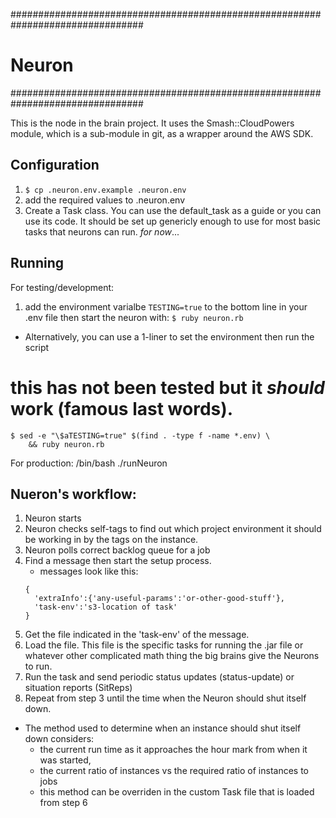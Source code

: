 ################################################################################
#                                       Neuron
################################################################################

This is the node in the brain project.  It uses the Smash::CloudPowers module,
which is a sub-module in git, as a wrapper around the AWS SDK.

## Configuration ##

1. ```$ cp .neuron.env.example .neuron.env```
2. add the required values to .neuron.env
3. Create a Task class.  You can use the default_task as a guide or
    you can use its code.  It should be set up genericly enough to use for most basic tasks that neurons can run.  _for now_...

## Running ##

For testing/development:
1. add the environment varialbe ```TESTING=true``` to the bottom line in your .env file then start the neuron with:
```$ ruby neuron.rb```

- Alternatively, you can use a 1-liner to set the environment then
    run the script
# this has not been tested but it _should_ work (famous last words).
```
$ sed -e "\$aTESTING=true" $(find . -type f -name *.env) \
    && ruby neuron.rb
```
For production:
/bin/bash ./runNeuron

## Nueron's workflow:
1. Neuron starts
2. Neuron checks self-tags to find out which project environment it should be
    working in by the tags on the instance.
3. Neuron polls correct backlog queue for a job
4. Find a message then start the setup process.
    - messages look like this:
    ```Javasript
    {
      'extraInfo':{'any-useful-params':'or-other-good-stuff'},
      'task-env':'s3-location of task'
    }
    ```
5. Get the file indicated in the 'task-env' of the message.
6. Load the file.  This file is the specific tasks for running the .jar file
    or whatever other complicated math thing the big brains give the Neurons to run.
7. Run the task and send periodic status updates (status-update) or situation reports  (SitReps)
8. Repeat from step 3 until the time when the Neuron should shut itself down.
  * The method used to determine when an instance should shut itself down considers:
    * the current run time as it approaches the hour mark from when it was started,
    * the current ratio of instances vs the required ratio of instances to jobs
    * this method can be overriden in the custom Task file that is loaded from step 6
